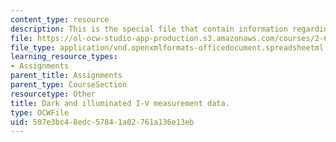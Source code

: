 ```yaml
---
content_type: resource
description: This is the special file that contain information regarding courses.
file: https://ol-ocw-studio-app-production.s3.amazonaws.com/courses/2-627-fundamentals-of-photovoltaics-fall-2013/507e3bc48edc57841a02761a136e13eb_MIT2_627F13_pset3_q1data.xlsx
file_type: application/vnd.openxmlformats-officedocument.spreadsheetml.sheet
learning_resource_types:
- Assignments
parent_title: Assignments
parent_type: CourseSection
resourcetype: Other
title: Dark and illuminated I-V measurement data.
type: OCWFile
uid: 507e3bc4-8edc-5784-1a02-761a136e13eb
---
```

